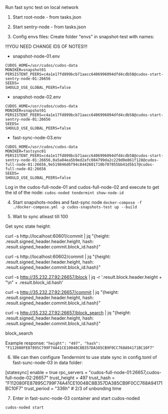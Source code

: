 Run fast sync test on local network 

1. Start root-node - from tasks.json

2. Start sentry-node - from tasks.json


3. Config envs files:
Create folder "envs" in snapshot-test with names:

!!!YOU NEED CHANGE IDS OF NOTES!!!

- snapshot-node-01.env

```
CUDOS_HOME=/usr/cudos/cudos-data
MONIKER=snapshot01
PERSISTENT_PEERS=c4a1e17fd899bcb71aacc6406996094dfd4cdb58@cudos-start-sentry-node-01:26656
SEEDS=
SHOULD_USE_GLOBAL_PEERS=false
```
- snapshot-node-02.env
```
CUDOS_HOME=/usr/cudos/cudos-data
MONIKER=snapshot01
PERSISTENT_PEERS=c4a1e17fd899bcb71aacc6406996094dfd4cdb58@cudos-start-sentry-node-01:26656
SEEDS=
SHOULD_USE_GLOBAL_PEERS=false
```
- fast-sync-node-03.env
```
CUDOS_HOME=/usr/cudos/cudos-data
MONIKER=fastsync01
PERSISTENT_PEERS=c4a1e17fd899bcb71aacc6406996094dfd4cdb58@cudos-start-sentry-node-01:26656,0a5a04ea5b9ed2afc084799da2c229d0e861f128@cudos-full-node-01:26656,9e519846d6f94c8442601710b707855bb41d5b17@cudos-full-node-02:26656
SEEDS=
SHOULD_USE_GLOBAL_PEERS=false
```

Log in the cudos-full-node-01 and cudos-full-node-02 and execute to get the id of the node:
``
cudos-noded tendermint show-node-id
``


4. Start snapshots-nodes and fast-sync node
``
docker-compose -f ./docker-compose.yml -p cudos-snapshots-test up --build
``

5. Wait to sync atleast till 100 

Get sync state height:

curl -s http://localhost:60601/commit | jq "{height: .result.signed_header.header.height, hash: .result.signed_header.commit.block_id.hash}"

curl -s http://localhost:60602/commit | jq "{height: .result.signed_header.header.height, hash: .result.signed_header.commit.block_id.hash}"

curl -s http://35.232.27.92:26657/block | jq -r '.result.block.header.height + "\n" + .result.block_id.hash'

curl -s http://35.232.27.92:26657/commit | jq "{height: .result.signed_header.header.height, hash: .result.signed_header.commit.block_id.hash}"

curl -s http://35.232.27.92:26657/block_search | jq "{height: .result.signed_header.header.height, hash: .result.signed_header.commit.block_id.hash}"

block_search

Example response:
``
"height": "497",
"hash": "F112080FE87895C799F74A41CE10048C8B357DA385CB9F0CC768A94171BC10F7"
``

6. We can then configure Tendermint to use state sync in config.toml of fast-sunc-node-03 in data folder: 

[statesync]
enable = true
rpc_servers = "cudos-full-node-01:26657,cudos-full-node-02:26657"
trust_height = 497
trust_hash = "F112080FE87895C799F74A41CE10048C8B357DA385CB9F0CC768A94171BC10F7"
trust_period = "336h"  # 2/3 of unbonding time

7. Enter in fast-sunc-node-03 container and start cudos-noded

``
cudos-noded start
``

